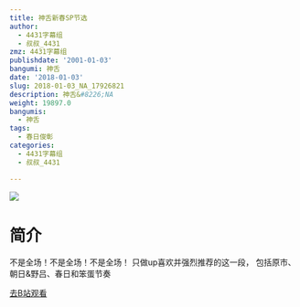 ```yaml
---
title: 神舌新春SP节选
author:
  - 4431字幕组
  - 叔叔_4431
zmz: 4431字幕组
publishdate: '2001-01-03'
bangumi: 神舌
date: '2018-01-03'
slug: 2018-01-03_NA_17926821
description: 神舌&#8226;NA
weight: 19897.0
bangumis:
  - 神舌
tags:
  - 春日俊彰
categories:
  - 4431字幕组
  - 叔叔_4431

---
```

![](https://i.imgur.com/vnBjS6r.png)
# 简介  
不是全场！不是全场！不是全场！
只做up喜欢并强烈推荐的这一段，
包括原市、朝日&野吕、春日和笨蛋节奏  

[去B站观看](https://www.bilibili.com/video/av17926821/)
 
